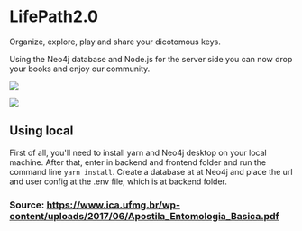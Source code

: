 # LifePath2.0
 Organize, explore, play and share your dicotomous keys.
 
 Using the Neo4j database and Node.js for the server side you can now drop your books and enjoy our community.
 
 ![](https://cdn.discordapp.com/attachments/474009402853031947/797899132881731644/unknown.png)
 
![](https://media.discordapp.net/attachments/474009402853031947/797908379624013844/unknown.png?width=1330&height=701)

## Using local
First of all, you'll need to install yarn and Neo4j desktop on your local machine.
After that, enter in backend and frontend folder and run the command line ```yarn install```. Create a database at at Neo4j and place the url and user config at the .env file,
which is at backend folder.

### Source: https://www.ica.ufmg.br/wp-content/uploads/2017/06/Apostila_Entomologia_Basica.pdf
